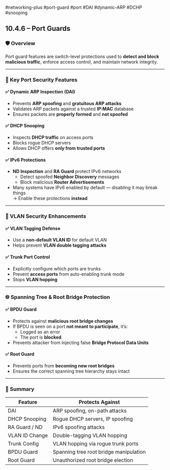 #networking-plus #port-guard #port #DAI #dynamic-ARP #DCHP #snooping 

## 10.4.6 – Port Guards

### 🛡️ Overview

Port guard features are switch-level protections used to **detect and block malicious traffic**, enforce access control, and maintain network integrity.

---

### 🔐 Key Port Security Features

#### ✅ Dynamic ARP Inspection (DAI)
- Prevents **ARP spoofing** and **gratuitous ARP attacks**
- Validates ARP packets against a trusted **IP:MAC** database
- Ensures packets are **properly formed** and **not spoofed**

#### ✅ DHCP Snooping
- Inspects **DHCP traffic** on access ports
- Blocks rogue DHCP servers
- Allows DHCP offers **only from trusted ports**

#### ✅ IPv6 Protections
- **ND Inspection** and **RA Guard** protect IPv6 networks
  - Detect spoofed **Neighbor Discovery** messages
  - Block malicious **Router Advertisements**
- Many systems have IPv6 enabled by default — disabling it may break things  
  → Enable these protections **instead**

---

### 🧱 VLAN Security Enhancements

#### ✅ VLAN Tagging Defense
- Use a **non-default VLAN ID** for default VLAN
- Helps prevent **VLAN double tagging attacks**

#### ✅ Trunk Port Control
- Explicitly configure which ports are trunks
- Prevent **access ports** from auto-enabling trunk mode
- Stops **VLAN hopping**

---

### 🌐 Spanning Tree & Root Bridge Protection

#### ✅ BPDU Guard
- Protects against **malicious root bridge changes**
- If BPDU is seen on a port **not meant to participate**, it’s:
  - Logged as an error
  - The port is **blocked**
- Prevents attacker from injecting false **Bridge Protocol Data Units**

#### ✅ Root Guard
- Prevents ports from **becoming new root bridges**
- Ensures the correct spanning tree hierarchy stays intact

---

### 🧠 Summary

| Feature         | Protects Against                        |
|------------------|------------------------------------------|
| DAI              | ARP spoofing, on-path attacks            |
| DHCP Snooping    | Rogue DHCP servers, IP spoofing          |
| RA Guard / ND    | IPv6 spoofing attacks                    |
| VLAN ID Change   | Double-tagging VLAN hopping              |
| Trunk Config     | VLAN hopping via rogue trunk ports       |
| BPDU Guard       | Spanning tree root bridge manipulation   |
| Root Guard       | Unauthorized root bridge election        |
